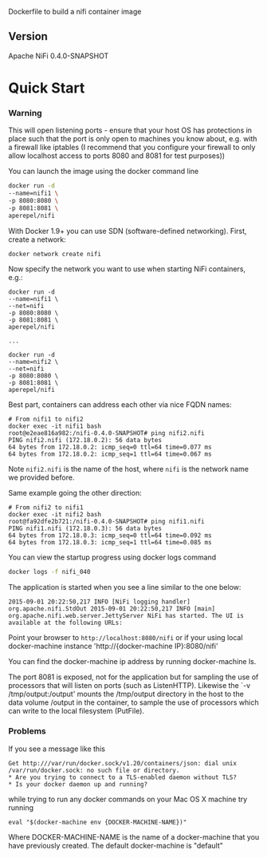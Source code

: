 
Dockerfile to build a nifi container image

## Version

Apache NiFi 0.4.0-SNAPSHOT

# Quick Start

### Warning 

This will open listening ports - ensure that your host OS has protections in place such that the port is only open to machines you know about, e.g. with a firewall like iptables (I recommend that you configure your firewall to only allow localhost access to ports 8080 and 8081 for test purposes))

You can launch the image using the docker command line

```bash
docker run -d
--name=nifi1 \
-p 8080:8080 \
-p 8081:8081 \
aperepel/nifi
```

With Docker 1.9+ you can use SDN (software-defined networking). First, create a network:
```
docker network create nifi
```
Now specify the network you want to use when starting NiFi containers, e.g.:
```
docker run -d
--name=nifi1 \
--net=nifi
-p 8080:8080 \
-p 8081:8081 \
aperepel/nifi

...

docker run -d
--name=nifi2 \
--net=nifi
-p 8080:8080 \
-p 8081:8081 \
aperepel/nifi

```

Best part, containers can address each other via nice FQDN names:
```
# From nifi1 to nifi2
docker exec -it nifi1 bash
root@e2eae816a982:/nifi-0.4.0-SNAPSHOT# ping nifi2.nifi
PING nifi2.nifi (172.18.0.2): 56 data bytes
64 bytes from 172.18.0.2: icmp_seq=0 ttl=64 time=0.077 ms
64 bytes from 172.18.0.2: icmp_seq=1 ttl=64 time=0.067 ms
```

Note `nifi2.nifi` is the name of the host, where `nifi` is the network name we provided before.

Same example going the other direction:
```
# From nifi2 to nifi1
docker exec -it nifi2 bash
root@fa92dfe2b721:/nifi-0.4.0-SNAPSHOT# ping nifi1.nifi
PING nifi1.nifi (172.18.0.3): 56 data bytes
64 bytes from 172.18.0.3: icmp_seq=0 ttl=64 time=0.092 ms
64 bytes from 172.18.0.3: icmp_seq=1 ttl=64 time=0.085 ms
```

You can view the startup progress using docker logs command

```bash
docker logs -f nifi_040
```

The application is started when you see a line similar to the one below:

```
2015-09-01 20:22:50,217 INFO [NiFi logging handler] org.apache.nifi.StdOut 2015-09-01 20:22:50,217 INFO [main] org.apache.nifi.web.server.JettyServer NiFi has started. The UI is available at the following URLs:
```

Point your browser to `http://localhost:8080/nifi` or if your using local docker-machine instance 'http://{docker-machine IP}:8080/nifi'

You can find the docker-machine ip address by running docker-machine ls.

The port 8081 is exposed, not for the application but for sampling the use of processors that will listen on ports (such as ListenHTTP). 
Likewise the `-v /tmp/output:/output' mounts the /tmp/output directory in the host to the data volume /output in the container, to 
sample the use of processors which can write to the local filesystem (PutFile). 

### Problems

If you see a message like this 
```
Get http:///var/run/docker.sock/v1.20/containers/json: dial unix /var/run/docker.sock: no such file or directory.
* Are you trying to connect to a TLS-enabled daemon without TLS?
* Is your docker daemon up and running?
```

while trying to run any docker commands on your Mac OS X machine try running 

```
eval "$(docker-machine env {DOCKER-MACHINE-NAME})"
```

Where DOCKER-MACHINE-NAME is the name of a docker-machine that you have previously created. The default docker-machine is "default"
